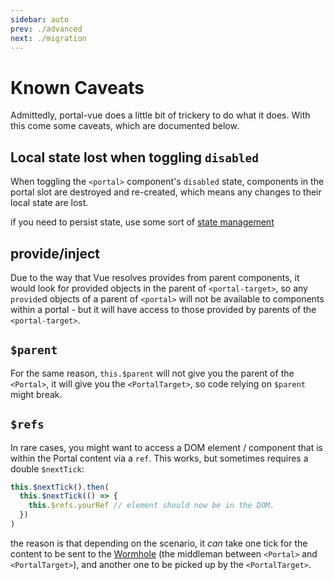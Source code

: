 ```yaml
---
sidebar: auto
prev: ./advanced
next: ./migration
---
```


# Known Caveats

Admittedly, portal-vue does a little bit of trickery to do what it does. With this come some caveats, which are documented below.

## Local state lost when toggling `disabled`

When toggling the `<portal>` component's `disabled` state, components in the portal slot are destroyed and re-created, which means any changes to their local state are lost.

if you need to persist state, use some sort of [state management](https://portal-vue-next-preview.netlify.com/)

## provide/inject

Due to the way that Vue resolves provides from parent components, it would look for provided objects in the parent of `<portal-target>`, so any `provide`d objects of a parent of `<portal>` will not be available to components within a portal - but it will have access to those provided by parents of the `<portal-target>`.

## `$parent`

For the same reason, `this.$parent` will not give you the parent of the `<Portal>`, it will give you the `<PortalTarget>`, so code relying on `$parent` might break.

## `$refs`

In rare cases, you might want to access a DOM element / component that is within the Portal content via a `ref`. This works, but sometimes requires a double `$nextTick`:

```javascript
this.$nextTick().then(
  this.$nextTick(() => {
    this.$refs.yourRef // element should now be in the DOM.
  })
)
```

the reason is that depending on the scenario, it _can_ take one tick for the content to be sent to the [Wormhole](../api/wormhole.md) (the middleman between `<Portal>` and `<PortalTarget>`), and another one to be picked up by the `<PortalTarget>`.
